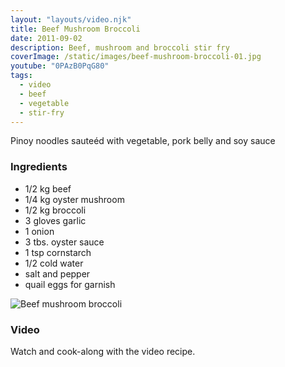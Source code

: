 ```yaml
---
layout: "layouts/video.njk"
title: Beef Mushroom Broccoli
date: 2011-09-02
description: Beef, mushroom and broccoli stir fry
coverImage: /static/images/beef-mushroom-broccoli-01.jpg
youtube: "0PAzB0PqG80"
tags:
  - video
  - beef
  - vegetable
  - stir-fry
---
```


Pinoy noodles sauteéd with vegetable, pork belly and soy sauce

### Ingredients

- 1/2 kg beef
- 1/4 kg oyster mushroom
- 1/2 kg broccoli
- 3 gloves garlic
- 1 onion
- 3 tbs. oyster sauce
- 1 tsp cornstarch
- 1/2 cold water
- salt and pepper
- quail eggs for garnish

![Beef mushroom broccoli](/static/images/beef-mushroom-broccoli-02.jpg?nf_resize=fit&w=960)

### Video
Watch and cook-along with the video recipe.

